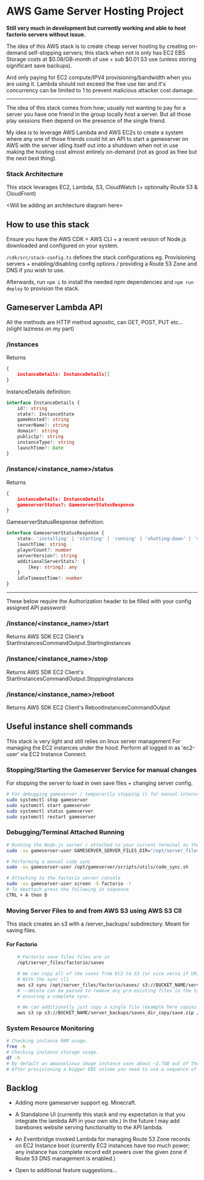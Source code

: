 # AWS Game Server Hosting Project
**Still very much in development but currently working and able to host factorio servers without issue.**

The idea of this AWS stack is to create cheap server hosting by creating on-demand self-stopping servers; this stack when not is only has EC2 EBS Storage costs at $0.08/GB-month of use + sub $0.01 S3 use (unless storing significant save backups).

And only paying for EC2 compute/IPV4 provisioning/bandwidth when you are using it. Lambda should not exceed the free use tier and it's concurrency can be limited to 1 to prevent malicious attacker cost damage.

---

The idea of this stack comes from how; usually not wanting to pay for a server you have one friend in the group locally host a server. But all those play sessions then depend on the presence of the single friend.

My idea is to leverage AWS Lambda and AWS EC2s to create a system where any one of those friends could hit an API to start a gameserver on AWS with the server idling itself out into a shutdown when not in use making the hosting cost almost entirely on-demand (not as good as free but the next best thing).

### Stack Architecture
This stack levarages EC2, Lambda, S3, CloudWatch (+ optionally Route 53 & CloudFront)

\<Will be adding an architecture diagram here\>


## How to use this stack
Ensure you have the AWS CDK + AWS CLI + a recent version of Node.js downloaded and configured on your system.

`/cdk/src/stack-config.ts` defines the stack configurations eg. Provisioning servers + enabling/disabling config options / providing a Route 53 Zone and DNS if you wish to use.

Afterwards, run `npm i` to install the needed npm dependencies and `npm run deploy` to provision the stack.


## Gameserver Lambda API
All the methods are HTTP method agnostic, can GET, POST, PUT etc... (slight laziness on my part)

### /instances
Returns
```json
{
    instanceDetails: InstanceDetails[]
}
```

InstanceDetails definition:
``` ts
interface InstanceDetails {
    id?: string
    state?: InstanceState
    gameHosted?: string
    serverName?: string
    domain?: string
    publicIp?: string
    instanceType?: string
    launchTime?: Date
}
```

### /instance/<instance_name>/status
Returns
```json
{
    instanceDetails: InstanceDetails
    gameserverStatus?: GameserverStatusResponse
}
```

GameserverStatusResponse definition:
``` ts
interface GameserverStatusResponse {
    state: 'installing' | 'starting' | 'running' | 'shutting-down' | 'stopped/crashed' | 'status-check-error' 
    launchTime: string
    playerCount?: number
    serverVersion?: string
    additionalServerStats?: {
        [key: string]: any
    }
    idleTimeoutTime?: number
}
```

---

These below require the Authorization header to be filled with your config assigned API password:
### /instance/<instance_name>/start
Returns AWS SDK EC2 Client's StartInstancesCommandOutput.StartingInstances

### /instance/<instance_name>/stop
Returns AWS SDK EC2 Client's StartInstancesCommandOutput.StoppingInstances

### /instance/<instance_name>/reboot
Returns AWS SDK EC2 Client's RebootInstancesCommandOutput


## Useful instance shell commands
This stack is very light and still relies on linux server management
For managing the EC2 instances under the hood. Perform all logged in as 'ec2-user' via EC2 Instance Connect.

### Stopping/Starting the Gameserver Service for manual changes
For stopping the server to load in own save files + changing server config.
```bash
# For debugging gameserver / temporarily stopping it for manual intervention.
sudo systemctl stop gameserver
sudo systemctl start gameserver
sudo systemctl status gameserver
sudo systemctl restart gameserver
```
### Debugging/Terminal Attached Running
```bash
# Running the Node.js server / attached to your current terminal as the gameserver user.
sudo -su gameserver-user GAMESERVER_SERVER_FILES_DIR="/opt/server_files" GAMESERVER_VAR_DIR="/var/gameserver" node /opt/gameserver/dist/bundle.js

# Performing a manual code sync
sudo -su gameserver-user /opt/gameserver/scripts/utils/code_sync.sh

# Attaching to the factorio server console
sudo -su gameserver-user screen -S factorio -r
# To deattach press the following in sequence
CTRL + A then D
```

### Moving Server Files to and from AWS S3 using AWS S3 ClI
This stack creates an s3 with a /server_backups/ subdirectory. Meant for saving files.
#### For Factorio
```bash
    # Factorio save files files are in
    /opt/server_files/factorio/saves

    # We can copy all of the saves from EC2 to S3 (or vice versa if URIs are swapped)
    # With the sync cli
    aws s3 sync /opt/server_files/factorio/saves/ s3://BUCKET_NAME/server_backups/saves_dir_copy
    # --delete can be passed to remove any pre-existing files in the targeted directory 
    # ensuring a complete sync.

    # We can additionally just copy a single file (example here copies a file from s3)
    aws s3 cp s3://BUCKET_NAME/server_backups/saves_dir_copy/save.zip /opt/server_files/factorio/saves/

```

### System Resource Monitoring
```bash
# Checking instance RAM usage.
free -h
# Checking instance storage usage.
df -h
# By default an amazonlinux image instance uses about ~2.7GB out of the required 8GB
# After provisioning a bigger EBS volume you need to use a sequence of CLI commands to expand the partition and let the filesystem know of extra space.
```

## Backlog
- Adding more gameserver support eg. Minecraft.

- A Standalone UI (currently this stack and my expectation is that you integrate the lambda API in your own site.) In the future I may add barebones website serving functionality to the API lambda.

- An Eventbridge invoked Lambda for managing Route 53 Zone records on EC2 Instance boot (currently EC2 instances have too much power; any instance has complete record edit powers over the given zone if Route 53 DNS management is enabled.)

- Open to additional feature suggestions...
